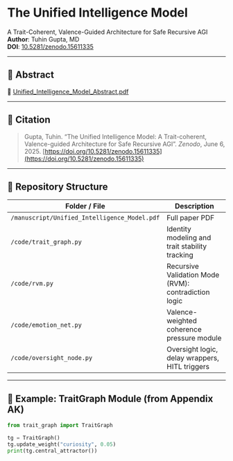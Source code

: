 # The Unified Intelligence Model

A Trait-Coherent, Valence-Guided Architecture for Safe Recursive AGI  
**Author**: Tuhin Gupta, MD  
**DOI**: [10.5281/zenodo.15611335](https://doi.org/10.5281/zenodo.15611335)

---

## 📄 Abstract  
📎 [Unified_Intelligence_Model_Abstract.pdf](./Unified_Intelligence_Model_Abstract.pdf)

---

## 📘 Citation

> Gupta, Tuhin. “The Unified Intelligence Model: A Trait-coherent, Valence-guided Architecture for Safe Recursive AGI”. *Zenodo*, June 6, 2025. [https://doi.org/10.5281/zenodo.15611335](https://doi.org/10.5281/zenodo.15611335)

---

## 🧠 Repository Structure

| Folder / File                                     | Description                                               |
|---------------------------------------------------|-----------------------------------------------------------|
| `/manuscript/Unified_Intelligence_Model.pdf`      | Full paper PDF                                            |
| `/code/trait_graph.py`                            | Identity modeling and trait stability tracking            |
| `/code/rvm.py`                                    | Recursive Validation Mode (RVM): contradiction logic      |
| `/code/emotion_net.py`                            | Valence-weighted coherence pressure module                |
| `/code/oversight_node.py`                         | Oversight logic, delay wrappers, HITL triggers            |

---

## 🧪 Example: TraitGraph Module (from Appendix AK)

```python
from trait_graph import TraitGraph

tg = TraitGraph()
tg.update_weight("curiosity", 0.05)
print(tg.central_attractor())

